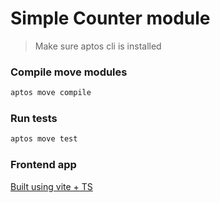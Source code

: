 # Simple Counter module

> Make sure aptos cli is installed

### Compile move modules

```bash
aptos move compile
```

### Run tests

```bash
aptos move test
```

### Frontend app

[Built using vite + TS](./client)
